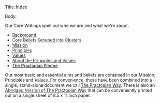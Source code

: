 Title: Index

Body:

Our Core Writings spell out who we are and what we're about.

* [Background](background.html)
* [Core Beliefs Grouped into Clusters](core-clusters.html)
* [Mission](mission.html)
* [Principles](principles.html)
* [Values](values.html)
* [About the Principles and Values](about-the-principles-and-values.html)
* [The Practopian Pledge](pledge.html)

Our most basic and essential aims and beliefs are contained in our Mission, Principles and Values. For convenience, these have been combined into a single, stand-alone document we call [The Practopian Way](../way/the-practopian-way.html). There is also an [Abridged Version of The Practopian Way](../way/abridged-way-by-category.html) that can be conveniently printed out on a single sheet of 8.5 x 11 inch paper. 
